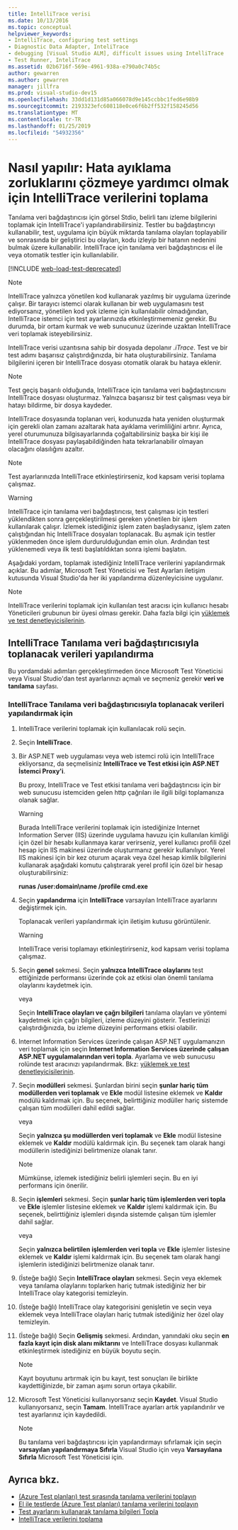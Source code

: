 ```yaml
---
title: IntelliTrace verisi
ms.date: 10/13/2016
ms.topic: conceptual
helpviewer_keywords:
- IntelliTrace, configuring test settings
- Diagnostic Data Adapter, InteliTrace
- debugging [Visual Studio ALM], difficult issues using IntelliTrace
- Test Runner, InteliTrace
ms.assetid: 02b6716f-569e-4961-938a-e790a0c74b5c
author: gewarren
ms.author: gewarren
manager: jillfra
ms.prod: visual-studio-dev15
ms.openlocfilehash: 33dd1d131d85a066078d9e145ccbbc1fed6e98b9
ms.sourcegitcommit: 2193323efc608118e0ce6f6b2ff532f158245d56
ms.translationtype: MT
ms.contentlocale: tr-TR
ms.lasthandoff: 01/25/2019
ms.locfileid: "54932356"
---
```

# <a name="how-to-collect-intellitrace-data-to-help-debug-difficult-issues"></a>Nasıl yapılır: Hata ayıklama zorluklarını çözmeye yardımcı olmak için IntelliTrace verilerini toplama

Tanılama veri bağdaştırıcısı için görsel Stdio, belirli tanı izleme bilgilerini toplamak için IntelliTrace'i yapılandırabilirsiniz. Testler bu bağdaştırıcıyı kullanabilir, test, uygulama için büyük miktarda tanılama olayları toplayabilir ve sonrasında bir geliştirici bu olayları, kodu izleyip bir hatanın nedenini bulmak üzere kullanabilir. IntelliTrace için tanılama veri bağdaştırıcısı el ile veya otomatik testler için kullanılabilir.

[!INCLUDE [web-load-test-deprecated](includes/web-load-test-deprecated.md)]

> [!NOTE]
> IntelliTrace yalnızca yönetilen kod kullanarak yazılmış bir uygulama üzerinde çalışır. Bir tarayıcı istemci olarak kullanan bir web uygulamasını test ediyorsanız, yönetilen kod yok izleme için kullanılabilir olmadığından, IntelliTrace istemci için test ayarlarınızda etkinleştirmemeniz gerekir. Bu durumda, bir ortam kurmak ve web sunucunuz üzerinde uzaktan IntelliTrace veri toplamak isteyebilirsiniz.

IntelliTrace verisi uzantısına sahip bir dosyada depolanır *.iTrace*. Test ve bir test adımı başarısız çalıştırdığınızda, bir hata oluşturabilirsiniz. Tanılama bilgilerini içeren bir IntelliTrace dosyası otomatik olarak bu hataya eklenir.

> [!NOTE]
> Test geçiş başarılı olduğunda, IntelliTrace için tanılama veri bağdaştırıcısını IntelliTrace dosyası oluşturmaz. Yalnızca başarısız bir test çalışması veya bir hatayı bildirme, bir dosya kaydeder.

IntelliTrace dosyasında toplanan veri, kodunuzda hata yeniden oluşturmak için gerekli olan zamanı azaltarak hata ayıklama verimliliğini artırır. Ayrıca, yerel oturumunuza bilgisayarlarında çoğaltabilirsiniz başka bir kişi ile IntelliTrace dosyası paylaşabildiğinden hata tekrarlanabilir olmayan olacağını olasılığını azaltır.

> [!NOTE]
> Test ayarlarınızda IntelliTrace etkinleştirirseniz, kod kapsam verisi toplama çalışmaz.

> [!WARNING]
> IntelliTrace için tanılama veri bağdaştırıcısı, test çalışması için testleri yüklendikten sonra gerçekleştirilmesi gereken yönetilen bir işlem kullanılarak çalışır. İzlemek istediğiniz işlem zaten başladıysanız, işlem zaten çalıştığından hiç IntelliTrace dosyaları toplanacak. Bu aşmak için testler yüklenmeden önce işlem durdurulduğundan emin olun. Ardından test yüklenemedi veya ilk testi başlatıldıktan sonra işlemi başlatın.

Aşağıdaki yordam, toplamak istediğiniz IntelliTrace verilerini yapılandırmak açıklar. Bu adımlar, Microsoft Test Yöneticisi ve Test Ayarları iletişim kutusunda Visual Studio'da her iki yapılandırma düzenleyicisine uygulanır.

> [!NOTE]
> IntelliTrace verilerini toplamak için kullanılan test aracısı için kullanıcı hesabı Yöneticileri grubunun bir üyesi olması gerekir. Daha fazla bilgi için [yüklemek ve test denetleyicisilerinin](../test/lab-management/install-configure-test-agents.md).

## <a name="configure-the-data-to-collect-with-the-intellitrace-diagnostic-data-adapter"></a>IntelliTrace Tanılama veri bağdaştırıcısıyla toplanacak verileri yapılandırma

Bu yordamdaki adımları gerçekleştirmeden önce Microsoft Test Yöneticisi veya Visual Studio'dan test ayarlarınızı açmalı ve seçmeniz gerekir **veri ve tanılama** sayfası.

### <a name="to-configure-the-data-to-collect-with-the-intellitrace-diagnostic-data-adapter"></a>IntelliTrace Tanılama veri bağdaştırıcısıyla toplanacak verileri yapılandırmak için

1.  IntelliTrace verilerini toplamak için kullanılacak rolü seçin.

2.  Seçin **IntelliTrace**.

3.  Bir ASP.NET web uygulaması veya web istemci rolü için IntelliTrace ekliyorsanız, da seçmelisiniz **IntelliTrace ve Test etkisi için ASP.NET İstemci Proxy'i**.

     Bu proxy, IntelliTrace ve Test etkisi tanılama veri bağdaştırıcısı için bir web sunucusu istemciden gelen http çağrıları ile ilgili bilgi toplamanıza olanak sağlar.

    > [!WARNING]
    > Burada IntelliTrace verilerini toplamak için istediğinize Internet Information Server (IIS) üzerinde uygulama havuzu için kullanılan kimliği için özel bir hesabı kullanmaya karar verirseniz, yerel kullanıcı profili özel hesap için IIS makinesi üzerinde oluşturmanız gerekir kullanılıyor. Yerel IIS makinesi için bir kez oturum açarak veya özel hesap kimlik bilgilerini kullanarak aşağıdaki komutu çalıştırarak yerel profil için özel bir hesap oluşturabilirsiniz:
    >
    > **runas /user:domain\name /profile cmd.exe**

4.  Seçin **yapılandırma** için **IntelliTrace** varsayılan IntelliTrace ayarlarını değiştirmek için.

     Toplanacak verileri yapılandırmak için iletişim kutusu görüntülenir.

    > [!WARNING]
    > IntelliTrace verisi toplamayı etkinleştirirseniz, kod kapsam verisi toplama çalışmaz.

5.  Seçin **genel** sekmesi. Seçin **yalnızca IntelliTrace olaylarını** test ettiğinizde performansı üzerinde çok az etkisi olan önemli tanılama olaylarını kaydetmek için.

     veya

     Seçin **IntelliTrace olayları ve çağrı bilgileri** tanılama olayları ve yöntemi kaydetmek için çağrı bilgileri, izleme düzeyini gösterir. Testlerinizi çalıştırdığınızda, bu izleme düzeyini performans etkisi olabilir.

6.  Internet Information Services üzerinde çalışan ASP.NET uygulamanızın veri toplamak için seçin **Internet Information Services üzerinde çalışan ASP.NET uygulamalarından veri topla**. Ayarlama ve web sunucusu rolünde test aracınızı yapılandırmak. Bkz: [yüklemek ve test denetleyicisilerinin](../test/lab-management/install-configure-test-agents.md).

7.  Seçin **modülleri** sekmesi. Şunlardan birini seçin **şunlar hariç tüm modüllerden veri toplamak** ve **Ekle** modül listesine eklemek ve **Kaldır** modülü kaldırmak için. Bu seçenek, belirttiğiniz modüller hariç sistemde çalışan tüm modülleri dahil edildi sağlar.

     veya

     Seçin **yalnızca şu modüllerden veri toplamak** ve **Ekle** modül listesine eklemek ve **Kaldır** modülü kaldırmak için. Bu seçenek tam olarak hangi modüllerin istediğinizi belirtmenize olanak tanır.

    > [!NOTE]
    > Mümkünse, izlemek istediğiniz belirli işlemleri seçin. Bu en iyi performans için önerilir.

8.  Seçin **işlemleri** sekmesi. Seçin **şunlar hariç tüm işlemlerden veri topla** ve **Ekle** işlemler listesine eklemek ve **Kaldır** işlemi kaldırmak için. Bu seçenek, belirttiğiniz işlemleri dışında sistemde çalışan tüm işlemler dahil sağlar.

     veya

     Seçin **yalnızca belirtilen işlemlerden veri topla** ve **Ekle** işlemler listesine eklemek ve **Kaldır** işlemi kaldırmak için. Bu seçenek tam olarak hangi işlemlerin istediğinizi belirtmenize olanak tanır.

9. (İsteğe bağlı) Seçin **IntelliTrace olayları** sekmesi. Seçin veya eklemek veya tanılama olaylarını toplarken hariç tutmak istediğiniz her bir IntelliTrace olay kategorisi temizleyin.

10. (İsteğe bağlı) IntelliTrace olay kategorisini genişletin ve seçin veya eklemek veya IntelliTrace olayları hariç tutmak istediğiniz her özel olay temizleyin.

11. (İsteğe bağlı) Seçin **Gelişmiş** sekmesi. Ardından, yanındaki oku seçin **en fazla kayıt için disk alanı miktarını** ve IntelliTrace dosyası kullanmak etkinleştirmek istediğiniz en büyük boyutu seçin.

    > [!NOTE]
    > Kayıt boyutunu artırmak için bu kayıt, test sonuçları ile birlikte kaydettiğinizde, bir zaman aşımı sorun ortaya çıkabilir.

12. Microsoft Test Yöneticisi kullanıyorsanız seçin **Kaydet**. Visual Studio kullanıyorsanız, seçin **Tamam**. IntelliTrace ayarları artık yapılandırılır ve test ayarlarınız için kaydedildi.

    > [!NOTE]
    > Bu tanılama veri bağdaştırıcısı için yapılandırmayı sıfırlamak için seçin **varsayılan yapılandırmaya Sıfırla** Visual Studio için veya **Varsayılana Sıfırla** Microsoft Test Yöneticisi için.

## <a name="see-also"></a>Ayrıca bkz.

- [(Azure Test planları) test sırasında tanılama verilerini toplayın](/azure/devops/test/collect-diagnostic-data?view=vsts)
- [El ile testlerde (Azure Test planları) tanılama verilerini toplayın](/azure/devops/test/mtm/collect-more-diagnostic-data-in-manual-tests?view=vsts)
- [Test ayarlarını kullanarak tanılama bilgileri Topla](../test/collect-diagnostic-information-using-test-settings.md)
- [IntelliTrace verilerini toplama](../test/how-to-collect-intellitrace-data-to-help-debug-difficult-issues.md)